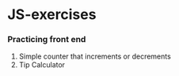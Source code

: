 # JS-exercises
### Practicing front end ###

1. Simple counter that increments or decrements
2. Tip Calculator
